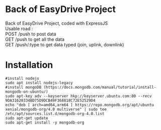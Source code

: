 # Back of EasyDrive Project
Back of EasyDrive Project, coded with ExpressJS  
Usable road :  
POST /push to post data  
GET /push to get all the data  
GET /push/:type to get data typed (join, uplink, downlink)  

# Installation
```
#install nodejs
sudo apt install nodejs-legacy  
#install mongoDB (https://docs.mongodb.com/manual/tutorial/install-mongodb-on-ubuntu/)
sudo apt-key adv --keyserver hkp://keyserver.ubuntu.com:80 --recv 9DA31620334BD75D9DCB49F368818C72E52529D4  
echo "deb [ arch=amd64,arm64 ] https://repo.mongodb.org/apt/ubuntu xenial/mongodb-org/4.0 multiverse" | sudo tee /etc/apt/sources.list.d/mongodb-org-4.0.list  
sudo apt-get update  
sudo apt-get install -y mongodb-org  
```
